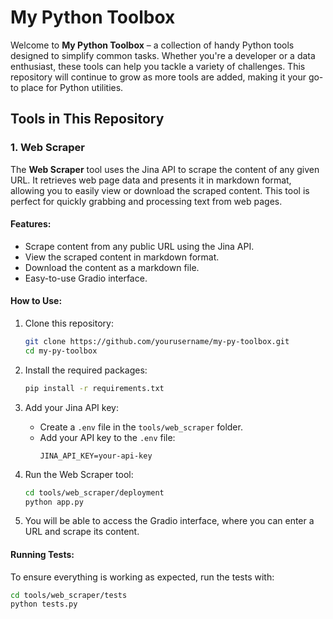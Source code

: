 # My Python Toolbox

Welcome to **My Python Toolbox** – a collection of handy Python tools designed to simplify common tasks. Whether you're a developer or a data enthusiast, these tools can help you tackle a variety of challenges. This repository will continue to grow as more tools are added, making it your go-to place for Python utilities.

## Tools in This Repository

### 1. Web Scraper

The **Web Scraper** tool uses the Jina API to scrape the content of any given URL. It retrieves web page data and presents it in markdown format, allowing you to easily view or download the scraped content. This tool is perfect for quickly grabbing and processing text from web pages.

#### Features:
- Scrape content from any public URL using the Jina API.
- View the scraped content in markdown format.
- Download the content as a markdown file.
- Easy-to-use Gradio interface.

#### How to Use:

1. Clone this repository:
    ```bash
    git clone https://github.com/yourusername/my-py-toolbox.git
    cd my-py-toolbox
    ```

2. Install the required packages:
    ```bash
    pip install -r requirements.txt
    ```

3. Add your Jina API key:
   - Create a `.env` file in the `tools/web_scraper` folder.
   - Add your API key to the `.env` file:
     ```
     JINA_API_KEY=your-api-key
     ```

4. Run the Web Scraper tool:
    ```bash
    cd tools/web_scraper/deployment
    python app.py
    ```

5. You will be able to access the Gradio interface, where you can enter a URL and scrape its content.

#### Running Tests:
To ensure everything is working as expected, run the tests with:
```bash
cd tools/web_scraper/tests
python tests.py
```





